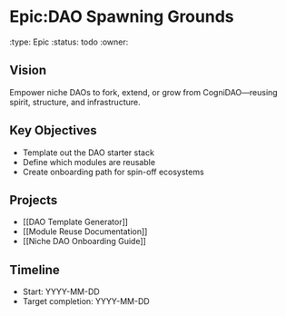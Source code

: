 # Epic:DAO Spawning Grounds
:type: Epic
:status: todo
:owner: 

## Vision
Empower niche DAOs to fork, extend, or grow from CogniDAO—reusing spirit, structure, and infrastructure.

## Key Objectives
- Template out the DAO starter stack
- Define which modules are reusable
- Create onboarding path for spin-off ecosystems

## Projects
- [[DAO Template Generator]]
- [[Module Reuse Documentation]]
- [[Niche DAO Onboarding Guide]]

## Timeline
- Start: YYYY-MM-DD
- Target completion: YYYY-MM-DD

